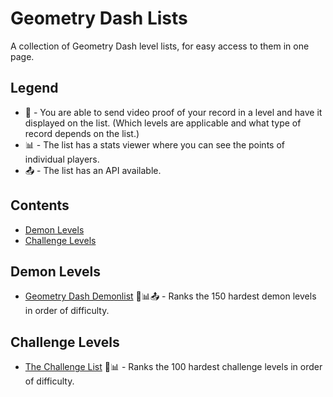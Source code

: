 # Geometry Dash Lists

A collection of Geometry Dash level lists, for easy access to them in one page.

## Legend

- 🎥 - You are able to send video proof of your record in a level and have it displayed on the list. (Which levels are applicable and what type of record depends on the list.)
- 📊 - The list has a stats viewer where you can see the points of individual players.
- 📤 - The list has an API available.

## Contents

- [Demon Levels](#demon-levels)
- [Challenge Levels](#challenge-levels)

## Demon Levels

- [Geometry Dash Demonlist](https://pointercrate.com/demonlist/) 🎥📊📤 - Ranks the 150 hardest demon levels in order of difficulty.

## Challenge Levels

- [The Challenge List](https://challengelist.gd/challenges/) 🎥📊 - Ranks the 100 hardest challenge levels in order of difficulty.
